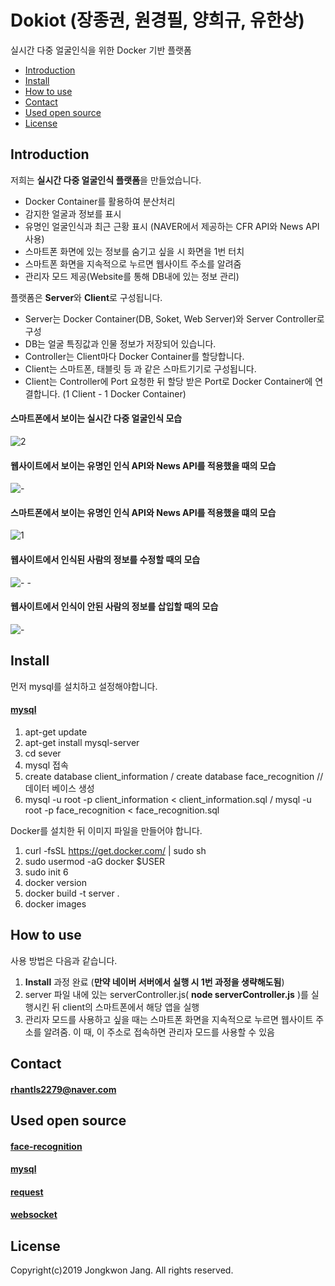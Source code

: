 # Dokiot (장종권, 원경필, 양희규, 유한상)
실시간 다중 얼굴인식을 위한 Docker 기반 플랫폼

* [Introduction](#introduction)
* [Install](#install)
* [How to use](#how-to-use)
* [Contact](#contact)
* [Used open source](#used-open-source)
* [License](#license)

## Introduction
저희는 **실시간 다중 얼굴인식 플랫폼**을 만들었습니다.
* Docker Container를 활용하여 분산처리
* 감지한 얼굴과 정보를 표시
* 유명인 얼굴인식과 최근 근황 표시 (NAVER에서 제공하는 CFR API와 News API 사용)
* 스마트폰 화면에 있는 정보를 숨기고 싶을 시 화면을 1번 터치
* 스마트폰 화면을 지속적으로 누르면 웹사이트 주소를 알려줌
* 관리자 모드 제공(Website를 통해 DB내에 있는 정보 관리) 

플랫폼은 **Server**와 **Client**로 구성됩니다.
* Server는 Docker Container(DB, Soket, Web Server)와 Server Controller로 구성
* DB는 얼굴 특징값과 인물 정보가 저장되어 있습니다.
* Controller는 Client마다 Docker Container를 할당합니다.
* Client는 스마트폰, 태블릿 등 과 같은 스마트기기로 구성됩니다.
* Client는 Controller에 Port 요청한 뒤 할당 받은 Port로 Docker Container에 연결합니다. (1 Client - 1 Docker Container)

#### 스마트폰에서 보이는 실시간 다중 얼굴인식 모습
![2](https://user-images.githubusercontent.com/46180332/50539769-44ac8600-0bc9-11e9-8d39-f17f59a7d24a.gif)

#### 웹사이트에서 보이는 유명인 인식 API와 News API를 적용했을 때의 모습
![-](https://user-images.githubusercontent.com/46180332/50533598-1f3f5e00-0b70-11e9-9a64-cd5dd3962c83.gif)

#### 스마트폰에서 보이는 유명인 인식 API와 News API를 적용했을 떄의 모습
![1](https://user-images.githubusercontent.com/46180332/50539526-0d3bda80-0bc5-11e9-8fad-75eac7e1bf8e.gif)

#### 웹사이트에서 인식된 사람의 정보를 수정할 때의 모습
![- -](https://user-images.githubusercontent.com/46180332/50538309-d360d900-0bb0-11e9-8ae8-bec183d41be4.gif)

#### 웹사이트에서 인식이 안된 사람의 정보를 삽입할 때의 모습
![-](https://user-images.githubusercontent.com/46180332/50538322-1cb12880-0bb1-11e9-98c5-a4c7cb09e822.gif)

## Install
먼저 mysql를 설치하고 설정해야합니다.
#### [mysql](https://github.com/mysqljs/mysql)
1. apt-get update
2. apt-get install mysql-server
3. cd sever
4. mysql 접속
5. create database client_information / create database face_recognition // 데이터 베이스 생성
6. mysql -u root -p client_information < client_information.sql / mysql -u root -p face_recognition < face_recognition.sql

Docker를 설치한 뒤 이미지 파일을 만들어야 합니다.
1. curl -fsSL https://get.docker.com/ | sudo sh
2. sudo usermod -aG docker $USER
3. sudo init 6
4. docker version
5. docker build -t server .
6. docker images

## How to use
사용 방법은 다음과 같습니다.
1. **Install** 과정 완료 (**만약 네이버 서버에서 실행 시 1번 과정을 생략해도됨**)
2. server 파일 내에 있는 serverController.js( **node serverController.js** )를 실행시킨 뒤 client의 스마트폰에서 해당 앱을 실행
3. 관리자 모드를 사용하고 싶을 때는 스마트폰 화면을 지속적으로 누르면 웹사이트 주소를 알려줌. 이 때, 이 주소로 접속하면 관리자 모드를 사용할 수 있음

## Contact
#### rhantls2279@naver.com

## Used open source

#### [face-recognition](https://github.com/justadudewhohacks/face-recognition.js)

#### [mysql](https://github.com/mysqljs/mysql)

#### [request](https://github.com/request/request)

#### [websocket](https://github.com/theturtle32/WebSocket-Node)

## License
Copyright(c)2019 Jongkwon Jang. All rights reserved.
